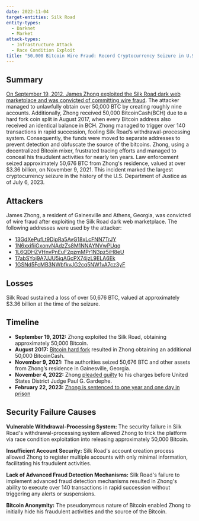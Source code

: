 ```yaml
---
date: 2022-11-04
target-entities: Silk Road
entity-types:
  - Darknet
  - Market
attack-types:
  - Infrastructure Attack
  - Race Condition Exploit
title: "50,000 Bitcoin Wire Fraud: Record Cryptocurrency Seizure in U.S. History"
---
```


## Summary

[On September 19, 2012, James Zhong exploited the Silk Road dark web marketplace and was convicted of committing wire fraud](https://www.justice.gov/usao-sdny/pr/us-attorney-announces-historic-336-billion-cryptocurrency-seizure-and-conviction). The attacker managed to unlawfully obtain over 50,000 BTC by creating roughly nine accounts. Additionally, Zhong received 50,000 BitcoinCash(BCH) due to a hard fork coin split in August 2017, when every Bitcoin address also received an identical balance in BCH. Zhong managed to trigger over 140 transactions in rapid succession, fooling Silk Road’s withdrawal-processing system. Consequently, the funds were moved to separate addresses to prevent detection and obfuscate the source of the bitcoins. Zhong, using a decentralized Bitcoin mixer, frustrated tracing efforts and managed to conceal his fraudulent activities for nearly ten years. Law enforcement seized approximately 50,676 BTC from Zhong's residence, valued at over $3.36 billion, on November 9, 2021. This incident marked the largest cryptocurrency seizure in the history of the U.S. Department of Justice as of July 6, 2023.

## Attackers

James Zhong, a resident of Gainesville and Athens, Georgia, was convicted of wire fraud after exploiting the Silk Road dark web marketplace. The following addresses were used by the attacker:

- [13GdXePufLt9DipRa5AvG18xLcFNN7TrJY](https://www.blockchain.com/explorer/addresses/btc/13GdXePufLt9DipRa5AvG18xLcFNN7TrJY)
- [1N6xxifiiGxonvNAdzZs8M1NNAYNVwPUqq](https://www.blockchain.com/explorer/addresses/BTC/1N6xxifiiGxonvNAdzZs8M1NNAYNVwPUqq)
- [1L6QDHZVHnvPnEuF2pzmMPr1N3pz5iH8eU](https://www.blockchain.com/explorer/addresses/btc/1L6QDHZVHnvPnEuF2pzmMPr1N3pz5iH8eU)
- [17abSYoj9A7JJU5iqAGcPX74jzL9ELA6Ek](https://www.blockchain.com/explorer/addresses/btc/17abSYoj9A7JJU5iqAGcPX74jzL9ELA6Ek)
- [1GSNd5FcMB3NWbfkvJG2cq5NW1vA7cz3yF](https://www.blockchain.com/explorer/addresses/btc/1GSNd5FcMB3NWbfkvJG2cq5NW1vA7cz3yF)

## Losses

Silk Road sustained a loss of over 50,676 BTC, valued at approximately $3.36 billion at the time of the seizure.

## Timeline

- **September 19, 2012:** Zhong exploited the Silk Road, obtaining approximately 50,000 Bitcoin.
- **August 2017:** [Bitcoin hard fork](https://www.investopedia.com/news/all-about-bitcoin-cash-hard-fork/) resulted in Zhong obtaining an additional 50,000 BitcoinCash.
- **November 9, 2021:** The authorities seized 50,676 BTC and other assets from Zhong’s residence in Gainesville, Georgia.
- **November 4, 2022:** Zhong [pleaded guilty](https://www.malwarebytes.com/blog/news/2022/11/silk-road-mega-thief-james-zhong-pleads-guilty) to his charges before United States District Judge Paul G. Gardephe.
- **February 22, 2023:** [Zhong is sentenced to one year and one day in prison](https://www.justice.gov/usao-sdny/pr/silk-road-dark-web-fraud-defendant-sentenced-following-seizure-and-forfeiture-over-34)

## Security Failure Causes

**Vulnerable Withdrawal-Processing System:** The security failure in Silk Road's withdrawal-processing system allowed Zhong to trick the platform via race condition exploitation into releasing approximately 50,000 Bitcoin.

**Insufficient Account Security:** Silk Road's account creation process allowed Zhong to register multiple accounts with only minimal information, facilitating his fraudulent activities.

**Lack of Advanced Fraud Detection Mechanisms:** Silk Road's failure to implement advanced fraud detection mechanisms resulted in Zhong's ability to execute over 140 transactions in rapid succession without triggering any alerts or suspensions.

**Bitcoin Anonymity:** The pseudonymous nature of Bitcoin enabled Zhong to initially hide his fraudulent activities and the source of the Bitcoin.

